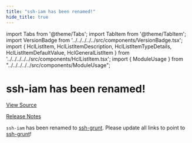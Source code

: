 ```yaml
---
title: "ssh-iam has been renamed!"
hide_title: true
---
```


import Tabs from '@theme/Tabs';
import TabItem from '@theme/TabItem';
import VersionBadge from '../../../../../src/components/VersionBadge.tsx';
import { HclListItem, HclListItemDescription, HclListItemTypeDetails, HclListItemDefaultValue, HclGeneralListItem } from '../../../../../src/components/HclListItem.tsx';
import { ModuleUsage } from "../../../../../src/components/ModuleUsage";

<VersionBadge repoTitle="Security Modules" version="0.68.2" lastModifiedVersion="0.13.0"/>

# ssh-iam has been renamed!

<a href="https://github.com/gruntwork-io/terraform-aws-security/tree/v0.68.2/modules/ssh-iam" className="link-button" title="View the source code for this module in GitHub.">View Source</a>

<a href="https://github.com/gruntwork-io/terraform-aws-security/releases/tag/v0.13.0" className="link-button" title="Release notes for only versions which impacted this module.">Release Notes</a>

`ssh-iam` has been renamed to [ssh-grunt](https://github.com/gruntwork-io/terraform-aws-security/tree/v0.68.2/modules/ssh-grunt). Please update all links to point to
[ssh-grunt](https://github.com/gruntwork-io/terraform-aws-security/tree/v0.68.2/modules/ssh-grunt)!


<!-- ##DOCS-SOURCER-START
{
  "originalSources": [
    "https://github.com/gruntwork-io/terraform-aws-security/tree/v0.68.2/modules/ssh-iam/readme.md",
    "https://github.com/gruntwork-io/terraform-aws-security/tree/v0.68.2/modules/ssh-iam/variables.tf",
    "https://github.com/gruntwork-io/terraform-aws-security/tree/v0.68.2/modules/ssh-iam/outputs.tf"
  ],
  "sourcePlugin": "module-catalog-api",
  "hash": "2330a33d8778eae02d1c455defd21c68"
}
##DOCS-SOURCER-END -->
